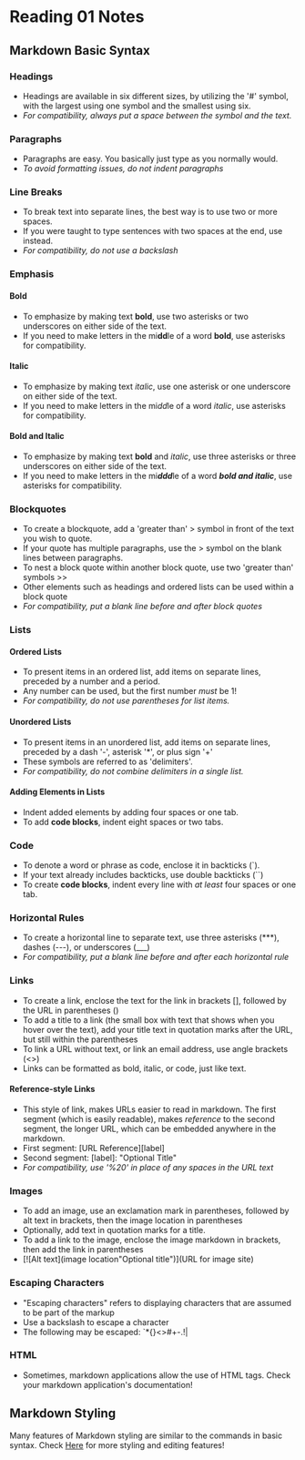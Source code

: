 # Reading 01 Notes

## Markdown Basic Syntax

### Headings
- Headings are available in six different sizes, by utilizing the '#' symbol, with the largest using one symbol and the smallest using six.
- *For compatibility, always put a space between the symbol and the text.*

### Paragraphs
- Paragraphs are easy. You basically just type as you normally would.
- *To avoid formatting issues, do not indent paragraphs*

### Line Breaks
- To break text into separate lines, the best way is to use two or more spaces.
- If you were taught to type sentences with two spaces at the end, use <br> instead.
- *For compatibility, do not use a backslash*

### Emphasis
#### Bold
- To emphasize by making text **bold**, use two asterisks or two underscores on either side of the text.
- If you need to make letters in the mi**dd**le of a word **bold**, use asterisks for compatibility.

#### Italic
- To emphasize by making text *italic*, use one asterisk or one underscore on either side of the text.
- If you need to make letters in the mi*dd*le of a word *italic*, use asterisks for compatibility.

#### Bold and Italic
- To emphasize by making text **bold** and *italic*, use three asterisks or three underscores on either side of the text.
- If you need to make letters in the mi***ddd***le of a word ***bold and italic***, use asterisks for compatibility.

### Blockquotes
- To create a blockquote, add a 'greater than' > symbol in front of the text you wish to quote.
- If your quote has multiple paragraphs, use the > symbol on the blank lines between paragraphs.
- To nest a block quote within another block quote, use two 'greater than' symbols >>
- Other elements such as headings and ordered lists can be used within a block quote
- *For compatibility, put a blank line before and after block quotes*

### Lists

#### Ordered Lists
- To present items in an ordered list, add items on separate lines, preceded by a number and a period.
- Any number can be used, but the first number *must* be 1!
- *For compatibility, do not use parentheses for list items.*

#### Unordered Lists
- To present items in an unordered list, add items on separate lines, preceded by a dash '-', asterisk '*', or plus sign '+' 
- These symbols are referred to as 'delimiters'.
- *For compatibility, do not combine delimiters in a single list.*

#### Adding Elements in Lists
- Indent added elements by adding four spaces or one tab.
- To add **code blocks**, indent eight spaces or two tabs.

### Code
- To denote a word or phrase as code, enclose it in backticks (`).
- If your text already includes backticks, use double backticks (``)
- To create **code blocks**, indent every line with *at least* four spaces or one tab.

### Horizontal Rules
- To create a horizontal line to separate text, use three asterisks (***), dashes (---), or underscores (___) 
- *For compatibility, put a blank line before and after each horizontal rule*

### Links
- To create a link, enclose the text for the link in brackets [], followed by the URL in parentheses ()
- To add a title to a link (the small box with text that shows when you hover over the text), add your title text in quotation marks after the URL, but still within the parentheses
- To link a URL without text, or link an email address, use angle brackets (<>)
- Links can be formatted as bold, italic, or code, just like text.

#### Reference-style Links
- This style of link, makes URLs easier to read in markdown. The first segment (which is easily readable), makes *reference* to the second segment, the longer URL, which can be embedded anywhere in the markdown.
- First segment: [URL Reference][label]
- Second segment: [label]: <URL> "Optional Title"
- *For compatibility, use '%20' in place of any spaces in the URL text*
  
### Images
  - To add an image, use an exclamation mark in parentheses, followed by alt text in brackets, then the image location in parentheses
  - Optionally, add text in quotation marks for a title.
  - To add a link to the image, enclose the image markdown in brackets, then add the link in parentheses
  - [![Alt text](image location"Optional title")](URL for image site)
  
### Escaping Characters
  - "Escaping characters" refers to displaying characters that are assumed to be part of the markup
  - Use a backslash to escape a character
  - The following may be escaped: \`*{}<>[]()#+-.!|
  
### HTML
  - Sometimes, markdown applications allow the use of HTML tags. Check your markdown application's documentation!
  
## Markdown Styling
  
  Many features of Markdown styling are similar to the commands in basic syntax.
  Check [Here](https://docs.github.com/en/get-started/writing-on-github/getting-started-with-writing-and-formatting-on-github/basic-writing-and-formatting-syntax) for more styling and editing features! 
